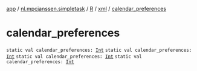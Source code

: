 [app](../../../index.md) / [nl.mpcjanssen.simpletask](../../index.md) / [R](../index.md) / [xml](index.md) / [calendar_preferences](.)

# calendar_preferences

`static val calendar_preferences: `[`Int`](https://kotlinlang.org/api/latest/jvm/stdlib/kotlin/-int/index.html)
`static val calendar_preferences: `[`Int`](https://kotlinlang.org/api/latest/jvm/stdlib/kotlin/-int/index.html)
`static val calendar_preferences: `[`Int`](https://kotlinlang.org/api/latest/jvm/stdlib/kotlin/-int/index.html)
`static val calendar_preferences: `[`Int`](https://kotlinlang.org/api/latest/jvm/stdlib/kotlin/-int/index.html)